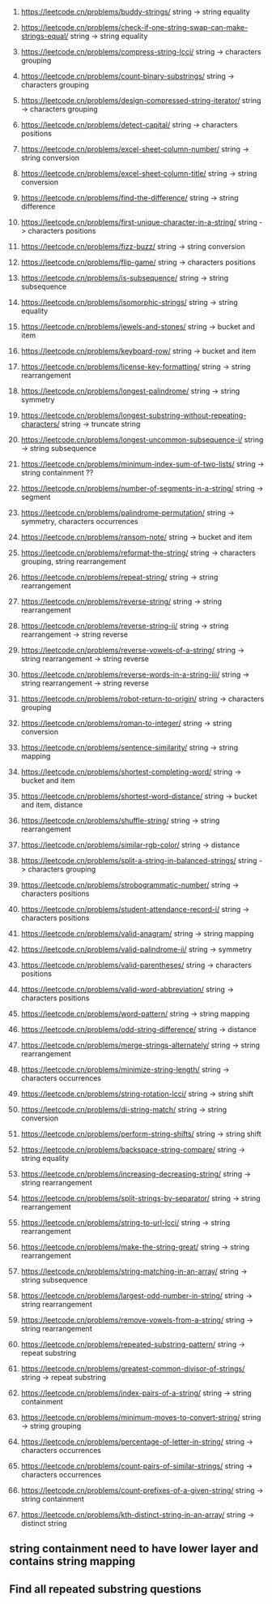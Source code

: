 1. https://leetcode.cn/problems/buddy-strings/ string -> string equality
2. https://leetcode.cn/problems/check-if-one-string-swap-can-make-strings-equal/ string -> string equality
3. https://leetcode.cn/problems/compress-string-lcci/ string -> characters grouping
4. https://leetcode.cn/problems/count-binary-substrings/ string -> characters grouping
5. https://leetcode.cn/problems/design-compressed-string-iterator/ string -> characters grouping
6. https://leetcode.cn/problems/detect-capital/ string -> characters positions
7. https://leetcode.cn/problems/excel-sheet-column-number/ string -> string conversion
8. https://leetcode.cn/problems/excel-sheet-column-title/ string -> string conversion
9. https://leetcode.cn/problems/find-the-difference/ string -> string difference
10. https://leetcode.cn/problems/first-unique-character-in-a-string/ string -> characters positions
11. https://leetcode.cn/problems/fizz-buzz/ string -> string conversion
12. https://leetcode.cn/problems/flip-game/ string -> characters positions
13. https://leetcode.cn/problems/is-subsequence/ string -> string subsequence
14. https://leetcode.cn/problems/isomorphic-strings/ string -> string equality
15. https://leetcode.cn/problems/jewels-and-stones/ string -> bucket and item
16. https://leetcode.cn/problems/keyboard-row/ string -> bucket and item
17. https://leetcode.cn/problems/license-key-formatting/ string -> string rearrangement
18. https://leetcode.cn/problems/longest-palindrome/ string -> string symmetry
19. https://leetcode.cn/problems/longest-substring-without-repeating-characters/ string -> truncate string
20. https://leetcode.cn/problems/longest-uncommon-subsequence-i/ string -> string subsequence
21. https://leetcode.cn/problems/minimum-index-sum-of-two-lists/ string -> string containment ?? 
22. https://leetcode.cn/problems/number-of-segments-in-a-string/ string -> segment
23. https://leetcode.cn/problems/palindrome-permutation/ string -> symmetry, characters occurrences
24. https://leetcode.cn/problems/ransom-note/ string -> bucket and item
25. https://leetcode.cn/problems/reformat-the-string/ string -> characters grouping, string rearrangement
26. https://leetcode.cn/problems/repeat-string/ string -> string rearrangement
27. https://leetcode.cn/problems/reverse-string/ string -> string rearrangement
28. https://leetcode.cn/problems/reverse-string-ii/ string -> string rearrangement -> string reverse
29. https://leetcode.cn/problems/reverse-vowels-of-a-string/ string -> string rearrangement -> string reverse
30. https://leetcode.cn/problems/reverse-words-in-a-string-iii/ string -> string rearrangement -> string reverse
31. https://leetcode.cn/problems/robot-return-to-origin/ string -> characters grouping
32. https://leetcode.cn/problems/roman-to-integer/ string -> string conversion
33. https://leetcode.cn/problems/sentence-similarity/ string -> string mapping
34. https://leetcode.cn/problems/shortest-completing-word/ string -> bucket and item
35. https://leetcode.cn/problems/shortest-word-distance/ string -> bucket and item, distance
36. https://leetcode.cn/problems/shuffle-string/ string -> string rearrangement
37. https://leetcode.cn/problems/similar-rgb-color/ string -> distance
38. https://leetcode.cn/problems/split-a-string-in-balanced-strings/ string -> characters grouping
39. https://leetcode.cn/problems/strobogrammatic-number/ string -> characters positions
40. https://leetcode.cn/problems/student-attendance-record-i/ string -> characters positions
41. https://leetcode.cn/problems/valid-anagram/ string -> string mapping
42. https://leetcode.cn/problems/valid-palindrome-ii/ string -> symmetry
43. https://leetcode.cn/problems/valid-parentheses/ string -> characters positions
44. https://leetcode.cn/problems/valid-word-abbreviation/ string -> characters positions
45. https://leetcode.cn/problems/word-pattern/ string -> string mapping
46. https://leetcode.cn/problems/odd-string-difference/ string -> distance
47. https://leetcode.cn/problems/merge-strings-alternately/ string -> string rearrangement
48. https://leetcode.cn/problems/minimize-string-length/ string -> characters occurrences
49. https://leetcode.cn/problems/string-rotation-lcci/ string -> string shift
50. https://leetcode.cn/problems/di-string-match/ string -> string conversion
51. https://leetcode.cn/problems/perform-string-shifts/ string -> string shift
52. https://leetcode.cn/problems/backspace-string-compare/ string -> string equality
53. https://leetcode.cn/problems/increasing-decreasing-string/ string -> string rearrangement
54. https://leetcode.cn/problems/split-strings-by-separator/ string -> string rearrangement
55. https://leetcode.cn/problems/string-to-url-lcci/ string -> string rearrangement
56. https://leetcode.cn/problems/make-the-string-great/ string -> string rearrangement
57. https://leetcode.cn/problems/string-matching-in-an-array/ string -> string subsequence
58. https://leetcode.cn/problems/largest-odd-number-in-string/ string -> string rearrangement
59. https://leetcode.cn/problems/remove-vowels-from-a-string/ string -> string rearrangement

60. https://leetcode.cn/problems/repeated-substring-pattern/ string -> repeat substring
61. https://leetcode.cn/problems/greatest-common-divisor-of-strings/ string -> repeat substring

62. https://leetcode.cn/problems/index-pairs-of-a-string/ string -> string containment
63. https://leetcode.cn/problems/minimum-moves-to-convert-string/ string -> string grouping
64. https://leetcode.cn/problems/percentage-of-letter-in-string/ string -> characters occurrences
65. https://leetcode.cn/problems/count-pairs-of-similar-strings/ string -> characters occurrences
66. https://leetcode.cn/problems/count-prefixes-of-a-given-string/ string -> string containment
67. https://leetcode.cn/problems/kth-distinct-string-in-an-array/ string -> distinct string


## string containment need to have lower layer and contains string mapping
## Find all repeated substring questions